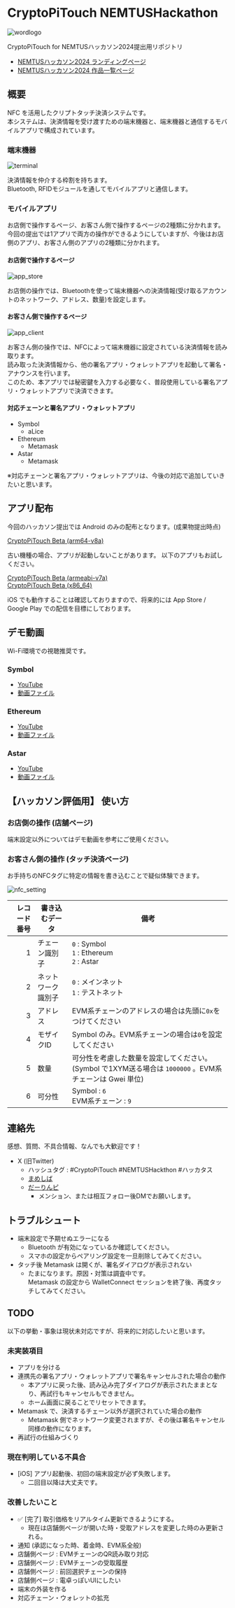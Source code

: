 # CryptoPiTouch NEMTUSHackathon

![wordlogo](images/wordlogo.png)

CryptoPiTouch for NEMTUSハッカソン2024提出用リポジトリ

- [NEMTUSハッカソン2024 ランディングページ](https://hackathon-2024.nemtus.com/)
- [NEMTUSハッカソン2024 作品一覧ページ](https://nemtus-hackathon.web.app/years/2024/results)

## 概要

NFC を活用したクリプトタッチ決済システムです。  
本システムは、決済情報を受け渡すための端末機器と、端末機器と通信するモバイルアプリで構成されています。

### 端末機器

![terminal](images/terminal.jpg)

決済情報を仲介する枠割を持ちます。  
Bluetooth, RFIDモジュールを通してモバイルアプリと通信します。

### モバイルアプリ

お店側で操作するページ、お客さん側で操作するページの2種類に分かれます。  
今回の提出では1アプリで両方の操作ができるようにしていますが、今後はお店側のアプリ、お客さん側のアプリの2種類に分かれます。

#### お店側で操作するページ

![app_store](images/application_store.jpg)

お店側の操作では、Bluetoothを使って端末機器への決済情報(受け取るアカウントのネットワーク、アドレス、数量)を設定します。

#### お客さん側で操作するページ

![app_client](images/application_client.jpg)

お客さん側の操作では、NFCによって端末機器に設定されている決済情報を読み取ります。  
読み取った決済情報から、他の署名アプリ・ウォレットアプリを起動して署名・アナウンスを行います。  
このため、本アプリでは秘密鍵を入力する必要なく、普段使用している署名アプリ・ウォレットアプリで決済できます。

#### 対応チェーンと署名アプリ・ウォレットアプリ

- Symbol
  - aLice
- Ethereum
  - Metamask
- Astar
  - Metamask

※対応チェーンと署名アプリ・ウォレットアプリは、今後の対応で追加していきたいと思います。

## アプリ配布

今回のハッカソン提出では Android のみの配布となります。(成果物提出時点)

[CryptoPiTouch Beta (arm64-v8a)](apps/crypto-pi-touch-beta.apk)

古い機種の場合、アプリが起動しないことがあります。
以下のアプリもお試しください。

[CryptoPiTouch Beta (armeabi-v7a)](apps/crypto-pi-touch-beta-armeabi-v7a.apk)  
[CryptoPiTouch Beta (x86_64)](apps/crypto-pi-touch-beta-x86_64.apk)

iOS でも動作することは確認しておりますので、将来的には App Store / Google Play での配信を目標にしております。

## デモ動画

Wi-Fi環境での視聴推奨です。

### Symbol

- [YouTube](https://youtu.be/LwDMi24dl0c)
- [動画ファイル](demos/demo_symbol.mp4)

### Ethereum

- [YouTube](https://youtu.be/lR5RxytIIMo)
- [動画ファイル](demos/demo_ethereum.mp4)

### Astar

- [YouTube](https://youtu.be/ZdSgLeBOu8I)
- [動画ファイル](demos/demo_astar.mp4)

## 【ハッカソン評価用】 使い方

### お店側の操作 (店舗ページ)

端末設定以外についてはデモ動画を参考にご使用ください。

### お客さん側の操作 (タッチ決済ページ)

お手持ちのNFCタグに特定の情報を書き込むことで疑似体験できます。

![nfc_setting](images/nfc_setting.png)

| レコード番号 | 書き込むデータ     | 備考                                                                                                    |
| -----------: | ------------------ | ------------------------------------------------------------------------------------------------------- |
|            1 | チェーン識別子     | `0` : Symbol<br>`1` : Ethereum<br>`2` : Astar                                                           |
|            2 | ネットワーク識別子 | `0` : メインネット<br>`1` : テストネット                                                                |
|            3 | アドレス           | EVM系チェーンのアドレスの場合は先頭に`0x`をつけてください                                               |
|            4 | モザイクID         | Symbol のみ。EVM系チェーンの場合は`0`を設定してください                                                 |
|            5 | 数量               | 可分性を考慮した数量を設定してください。(Symbol で1XYM送る場合は `1000000` 。EVM系チェーンは Gwei 単位) |
|            6 | 可分性             | Symbol : `6`<br>EVM系チェーン : `9`                                                                     |

## 連絡先

感想、質問、不具合情報、なんでも大歓迎です！

- X (旧Twitter)
  - ハッシュタグ : #CryptoPiTouch #NEMTUSHackthon #ハッカタス
  - [まめしば](https://twitter.com/maromaro1989)
  - [だーりんピ](https://twitter.com/darling_pi_)
    - メンション、または相互フォロー後DMでお願いします。

## トラブルシュート

- 端末設定で予期せぬエラーになる
  - Bluetooth が有効になっているか確認してください。
  - スマホの設定からペアリング設定を一旦削除してみてください。
- タッチ後 Metamask は開くが、署名ダイアログが表示されない
  - たまになります。原因・対策は調査中です。  
    Metamask の設定から WalletConnect セッションを終了後、再度タッチしてみてください。

## TODO

以下の挙動・事象は現状未対応ですが、将来的に対応したいと思います。

### 未実装項目

- アプリを分ける
- 連携先の署名アプリ・ウォレットアプリで署名キャンセルされた場合の動作
  - 本アプリに戻った後、読み込み完了ダイアログが表示されたままとなり、再試行もキャンセルもできません。
  - ホーム画面に戻ることでリセットできます。
- Metamask で、決済するチェーン以外が選択されていた場合の動作
  - Metamask 側でネットワーク変更されますが、その後は署名キャンセル同様の動作になります。
- 再試行の仕組みづくり

### 現在判明している不具合

- [iOS] アプリ起動後、初回の端末設定が必ず失敗します。
  - 二回目以降は大丈夫です。

### 改善したいこと

- ✅ [完了] 取引価格をリアルタイム更新できるようにする。
  - 現在は店舗側ページが開いた時・受取アドレスを変更した時のみ更新される。
- 通知 (承認になった時、着金時、EVM系全般)
- 店舗側ページ : EVMチェーンのQR読み取り対応
- 店舗側ページ : EVMチェーンの受取履歴
- 店舗側ページ : 前回選択チェーンの保持
- 店舗側ページ : 電卓っぽいUIにしたい
- 端末の外装を作る
- 対応チェーン・ウォレットの拡充
